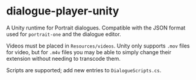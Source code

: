 # dialogue-player-unity

A Unity runtime for Portrait dialogues. Compatible with the JSON format used for `portrait-one` and the dialogue editor.

Videos must be placed in `Resources/videos`. Unity only supports `.mov` files for video, but for `.m4v` files you may be able to simply change their extension without needing to transcode them.

Scripts are supported; add new entries to `DialogueScripts.cs`.
